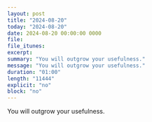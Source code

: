 ```yaml
---
layout: post
title: "2024-08-20"
today: "2024-08-20"
date: 2024-08-20 00:00:00 0000
file:
file_itunes:
excerpt:
summary: "You will outgrow your usefulness."
message: "You will outgrow your usefulness."
duration: "01:00"
length: "11444"
explicit: "no"
block: "no"
---
```

You will outgrow your usefulness.

